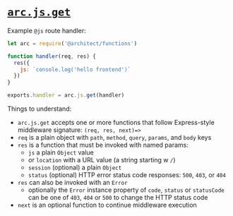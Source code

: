 # <a id=arc.js.get href=#arc.js.get>`arc.js.get`</a>

Example `@js` route handler:

```javascript
let arc = require('@architect/functions')

function handler(req, res) {
  res({
    js: `console.log('hello frontend')`
  })
}

exports.handler = arc.js.get(handler)
```

Things to understand:

- `arc.js.get` accepts one or more functions that follow Express-style middleware signature: `(req, res, next)=>`
- `req` is a plain object with `path`, `method`, `query`, `params`, and `body` keys
- `res` is a function that must be invoked with named params: 
  - `js` a plain `Object` value
  - or `location` with a URL value (a string starting w `/`)
  - `session` (optional) a plain `Object`
  - `status` (optional) HTTP error status code responses: `500`, `403`, or `404`
- `res` can also be invoked with an `Error`
  - optionally the `Error` instance property of `code`, `status` or `statusCode` can be one of `403`, `404` or `500` to change the HTTP status code
- `next` is an optional function to continue middleware execution
